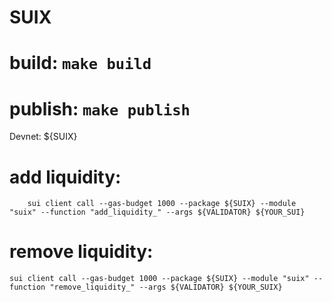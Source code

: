 # SUIX

# build: `make build`

# publish: `make publish`

Devnet: ${SUIX}

# add liquidity:

```
    sui client call --gas-budget 1000 --package ${SUIX} --module "suix" --function "add_liquidity_" --args ${VALIDATOR} ${YOUR_SUI}
```

# remove liquidity:

```
sui client call --gas-budget 1000 --package ${SUIX} --module "suix" --function "remove_liquidity_" --args ${VALIDATOR} ${YOUR_SUIX}
```
